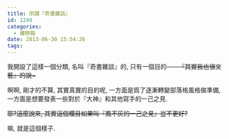 ```yaml
---
title: 所謂『奇書雜談』
id: 1249
categories:
  - 雜物箱
date: 2013-06-30 15:54:26
tags:
---
```


我開設了這樣一個分類, 名叫『奇書雜談』的, 只有一個目的——<del datetime="2013-06-30T06:52:36+00:00">『其實我也很文藝』的說~</del>

啊啊, 剛才的不算, 其實真實的目的呢, 一方面是爲了逐漸轉變部落格風格做準備, 一方面是想要發表一些對於『大神』和其他寫手的一己之見.

<del datetime="2013-06-30T06:52:36+00:00">耶?這麼說來, 其實這個欄目如果叫『鳳不灰的一己之見』豈不更好?</del>

嘛, 就是這個樣子.
